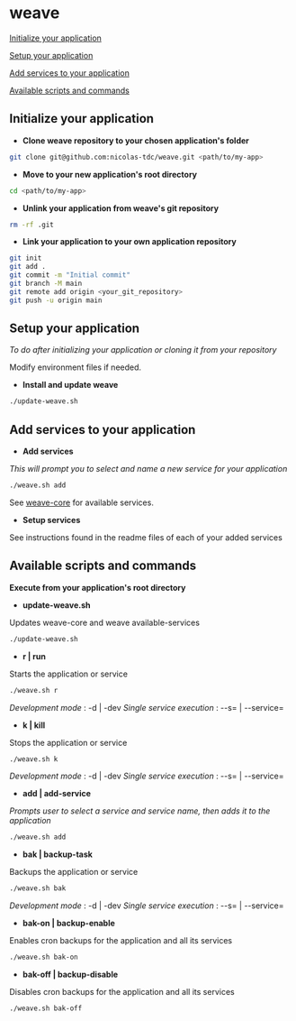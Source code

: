 # weave

[Initialize your application](#initialize-your-application)

[Setup your application](#setup-your-application)

[Add services to your application](#add-services-to-your-application)

[Available scripts and commands](#available-scripts-and-commands)

## Initialize your application

- **Clone weave repository to your chosen application's folder**
```bash
git clone git@github.com:nicolas-tdc/weave.git <path/to/my-app>
```

- **Move to your new application's root directory**
```bash
cd <path/to/my-app>
```

- **Unlink your application from weave's git repository**
```bash
rm -rf .git
```

- **Link your application to your own application repository**
```bash
git init
git add .
git commit -m "Initial commit"
git branch -M main
git remote add origin <your_git_repository>
git push -u origin main
```

## Setup your application   
*To do after initializing your application or cloning it from your repository*

Modify environment files if needed.

- **Install and update weave**
```bash
./update-weave.sh
```

## Add services to your application

- **Add services**

*This will prompt you to select and name a new service for your application*
```bash
./weave.sh add
```
See [weave-core](https://github.com/nicolas-tdc/weave-core) for available services.

- **Setup services**

See instructions found in the readme files of each of your added services

## Available scripts and commands
**Execute from your application's root directory**

- **update-weave.sh**

Updates weave-core and weave available-services
```bash
./update-weave.sh
```

- **r | run**

Starts the application or service
```bash
./weave.sh r
```
*Development mode* : -d | -dev
*Single service execution* : --s=<service-name> | --service=<service-name>

- **k | kill**

Stops the application or service
```bash
./weave.sh k
```
*Development mode* : -d | -dev
*Single service execution* : --s=<service-name> | --service=<service-name>

- **add | add-service**

*Prompts user to select a service and service name, then adds it to the application*
```bash
./weave.sh add
```

- **bak | backup-task**

Backups the application or service
```bash
./weave.sh bak
```
*Development mode* : -d | -dev
*Single service execution* : --s=<service-name> | --service=<service-name>

- **bak-on | backup-enable**

Enables cron backups for the application and all its services
```bash
./weave.sh bak-on
```

- **bak-off | backup-disable**

Disables cron backups for the application and all its services
```bash
./weave.sh bak-off
```

